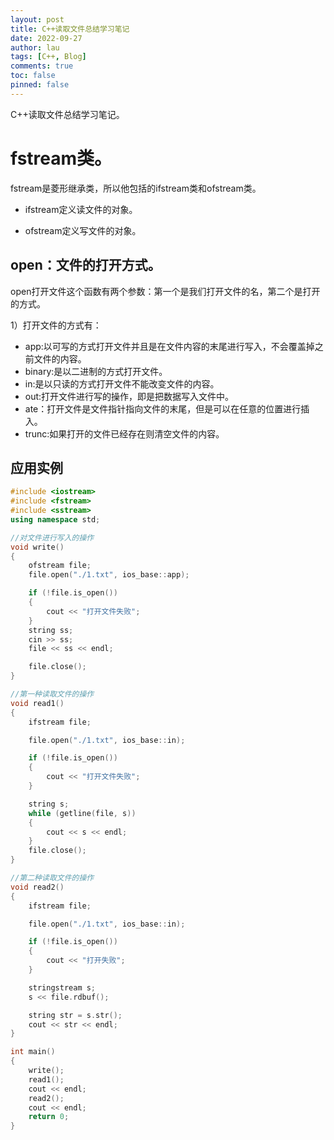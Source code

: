 ```yaml
---
layout: post
title: C++读取文件总结学习笔记
date: 2022-09-27
author: lau
tags: [C++, Blog]
comments: true
toc: false
pinned: false
---
```


C++读取文件总结学习笔记。

<!-- more -->

# fstream类。

fstream是菱形继承类，所以他包括的ifstream类和ofstream类。

- ifstream定义读文件的对象。

- ofstream定义写文件的对象。

## open：文件的打开方式。

open打开文件这个函数有两个参数：第一个是我们打开文件的名，第二个是打开的方式。

1）打开文件的方式有：

- app:以可写的方式打开文件并且是在文件内容的末尾进行写入，不会覆盖掉之前文件的内容。
- binary:是以二进制的方式打开文件。
- in:是以只读的方式打开文件不能改变文件的内容。
- out:打开文件进行写的操作，即是把数据写入文件中。
- ate：打开文件是文件指针指向文件的末尾，但是可以在任意的位置进行插入。
- trunc:如果打开的文件已经存在则清空文件的内容。
  

## 应用实例

```c++
#include <iostream>
#include <fstream>
#include <sstream>
using namespace std;

//对文件进行写入的操作
void write()
{
    ofstream file;
    file.open("./1.txt", ios_base::app);

    if (!file.is_open())
    {
        cout << "打开文件失败";
    }
    string ss;
    cin >> ss;
    file << ss << endl;

    file.close();
}

//第一种读取文件的操作
void read1()
{
    ifstream file;

    file.open("./1.txt", ios_base::in);

    if (!file.is_open())
    {
        cout << "打开文件失败";
    }

    string s;
    while (getline(file, s))
    {
        cout << s << endl;
    }
    file.close();
}
```

```c++
//第二种读取文件的操作
void read2()
{
    ifstream file;

    file.open("./1.txt", ios_base::in);

    if (!file.is_open())
    {
        cout << "打开失败";
    }

    stringstream s;
    s << file.rdbuf();

    string str = s.str();
    cout << str << endl;
}

int main()
{
    write();
    read1();
    cout << endl;
    read2();
    cout << endl;
    return 0;
}
```

